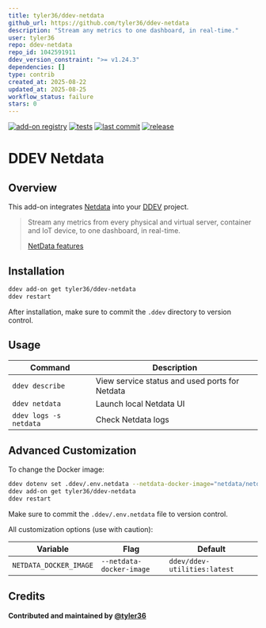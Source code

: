 ```yaml
---
title: tyler36/ddev-netdata
github_url: https://github.com/tyler36/ddev-netdata
description: "Stream any metrics to one dashboard, in real-time."
user: tyler36
repo: ddev-netdata
repo_id: 1042591911
ddev_version_constraint: ">= v1.24.3"
dependencies: []
type: contrib
created_at: 2025-08-22
updated_at: 2025-08-25
workflow_status: failure
stars: 0
---
```


[![add-on registry](https://img.shields.io/badge/DDEV-Add--on_Registry-blue)](https://addons.ddev.com)
[![tests](https://github.com/tyler36/ddev-netdata/actions/workflows/tests.yml/badge.svg?branch=main)](https://github.com/tyler36/ddev-netdata/actions/workflows/tests.yml?query=branch%3Amain)
[![last commit](https://img.shields.io/github/last-commit/tyler36/ddev-netdata)](https://github.com/tyler36/ddev-netdata/commits)
[![release](https://img.shields.io/github/v/release/tyler36/ddev-netdata)](https://github.com/tyler36/ddev-netdata/releases/latest)

# DDEV Netdata

## Overview

This add-on integrates [Netdata](https://www.netdata.cloud/features/) into your [DDEV](https://ddev.com/) project.

> Stream any metrics from every physical and virtual server, container and IoT device, to one dashboard, in real-time.
>
> [NetData features](https://www.netdata.cloud/features/)

## Installation

```bash
ddev add-on get tyler36/ddev-netdata
ddev restart
```

After installation, make sure to commit the `.ddev` directory to version control.

## Usage

| Command | Description |
| ------- | ----------- |
| `ddev describe` | View service status and used ports for Netdata |
| `ddev netdata` | Launch local Netdata UI |
| `ddev logs -s netdata` | Check Netdata logs |

## Advanced Customization

To change the Docker image:

```bash
ddev dotenv set .ddev/.env.netdata --netdata-docker-image="netdata/netdata:latest"
ddev add-on get tyler36/ddev-netdata
ddev restart
```

Make sure to commit the `.ddev/.env.netdata` file to version control.

All customization options (use with caution):

| Variable | Flag | Default |
| -------- | ---- | ------- |
| `NETDATA_DOCKER_IMAGE` | `--netdata-docker-image` | `ddev/ddev-utilities:latest` |

## Credits

**Contributed and maintained by [@tyler36](https://github.com/tyler36)**
